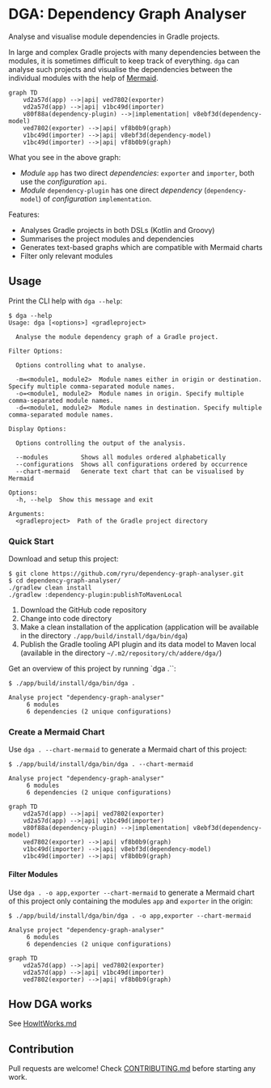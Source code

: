 # DGA: Dependency Graph Analyser

Analyse and visualise module dependencies in Gradle projects.

In large and complex Gradle projects with many dependencies between the modules, it is sometimes
difficult to keep track of everything. `dga` can analyse such projects and visualise the
dependencies between the individual modules with the help of [Mermaid](https://mermaid.js.org/).

```mermaid
graph TD
    vd2a57d(app) -->|api| ved7802(exporter)
    vd2a57d(app) -->|api| v1bc49d(importer)
    v80f88a(dependency-plugin) -->|implementation| v8ebf3d(dependency-model)
    ved7802(exporter) -->|api| vf8b0b9(graph)
    v1bc49d(importer) -->|api| v8ebf3d(dependency-model)
    v1bc49d(importer) -->|api| vf8b0b9(graph)
```

What you see in the above graph:

* _Module_ `app` has two direct _dependencies_: `exporter` and `importer`, both use the
  _configuration_ `api`.
* _Module_ `dependency-plugin` has one direct _dependency_ (`dependency-model`) of
  _configuration_ `implementation`.

Features:

* Analyses Gradle projects in both DSLs (Kotlin and Groovy)
* Summarises the project modules and dependencies
* Generates text-based graphs which are compatible with Mermaid charts
* Filter only relevant modules

## Usage

Print the CLI help with `dga --help`:

```
$ dga --help
Usage: dga [<options>] <gradleproject>

  Analyse the module dependency graph of a Gradle project.

Filter Options:

  Options controlling what to analyse.

  -m=<module1, module2>  Module names either in origin or destination. Specify multiple comma-separated module names.
  -o=<module1, module2>  Module names in origin. Specify multiple comma-separated module names.
  -d=<module1, module2>  Module names in destination. Specify multiple comma-separated module names.

Display Options:

  Options controlling the output of the analysis.

  --modules         Shows all modules ordered alphabetically
  --configurations  Shows all configurations ordered by occurrence
  --chart-mermaid   Generate text chart that can be visualised by Mermaid

Options:
  -h, --help  Show this message and exit

Arguments:
  <gradleproject>  Path of the Gradle project directory
```

### Quick Start

Download and setup this project:

```
$ git clone https://github.com/ryru/dependency-graph-analyser.git
$ cd dependency-graph-analyser/
./gradlew clean install
./gradlew :dependency-plugin:publishToMavenLocal
```

1. Download the GitHub code repository
2. Change into code directory
3. Make a clean installation of the application (application will be available in the
   directory `./app/build/install/dga/bin/dga`)
4. Publish the Gradle tooling API plugin and its data model to Maven local (available in the
   directory `~/.m2/repository/ch/addere/dga/`)

Get an overview of this project by running `dga .``:

```
$ ./app/build/install/dga/bin/dga .

Analyse project "dependency-graph-analyser"
     6 modules
     6 dependencies (2 unique configurations)

```

### Create a Mermaid Chart

Use `dga . --chart-mermaid` to generate a Mermaid chart of this project:

```
$ ./app/build/install/dga/bin/dga . --chart-mermaid

Analyse project "dependency-graph-analyser"
     6 modules
     6 dependencies (2 unique configurations)

graph TD
    vd2a57d(app) -->|api| ved7802(exporter)
    vd2a57d(app) -->|api| v1bc49d(importer)
    v80f88a(dependency-plugin) -->|implementation| v8ebf3d(dependency-model)
    ved7802(exporter) -->|api| vf8b0b9(graph)
    v1bc49d(importer) -->|api| v8ebf3d(dependency-model)
    v1bc49d(importer) -->|api| vf8b0b9(graph)

```

#### Filter Modules

Use `dga . -o app,exporter --chart-mermaid` to generate a Mermaid chart of this project only
containing the modules `app` and `exporter` in the origin:

```
$ ./app/build/install/dga/bin/dga . -o app,exporter --chart-mermaid

Analyse project "dependency-graph-analyser"
     6 modules
     6 dependencies (2 unique configurations)

graph TD
    vd2a57d(app) -->|api| ved7802(exporter)
    vd2a57d(app) -->|api| v1bc49d(importer)
    ved7802(exporter) -->|api| vf8b0b9(graph)

```

## How DGA works

See [HowItWorks.md](HOWITWORKS.md)

## Contribution

Pull requests are welcome! Check [CONTRIBUTING.md](CONTRIBUTING.md) before starting any work.
